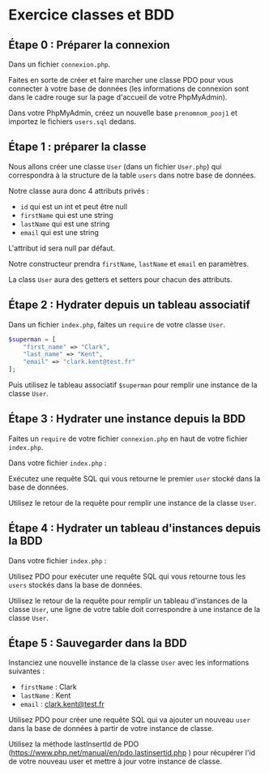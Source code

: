 # Exercice classes et BDD

## Étape 0 : Préparer la connexion

Dans un fichier `connexion.php`.

Faites en sorte de créer et faire marcher une classe PDO pour vous connecter à votre base de données (les informations de connexion sont dans le cadre rouge sur la page d'accueil de votre PhpMyAdmin).

Dans votre PhpMyAdmin, créez un nouvelle base `prenomnom_pooj1` et importez le fichiers `users.sql` dedans.

## Étape 1 : préparer la classe

Nous allons créer une classe `User` (dans un fichier `User.php`) qui correspondra à la structure de la table `users` dans notre base de données.

Notre classe aura donc 4 attributs privés :

- `id` qui est un int et peut être null
- `firstName` qui est une string
- `lastName` qui est une string
- `email` qui est une string

L'attribut id sera null par défaut.

Notre constructeur prendra `firstName`, `lastName` et `email` en paramètres.

La class `User` aura des getters et setters pour chacun des attributs.

## Étape 2 : Hydrater depuis un tableau associatif

Dans un fichier `index.php`, faites un `require` de votre classe `User`.

```php
$superman = [
	"first_name" => "Clark",
	"last_name" => "Kent",
	"email" => "clark.kent@test.fr"
];
```

Puis utilisez le tableau associatif `$superman` pour remplir une instance de la classe `User`.

## Étape 3 : Hydrater une instance depuis la BDD

Faites un `require` de votre fichier `connexion.php` en haut de votre fichier `index.php`.

Dans votre fichier `index.php` :

Exécutez une requête SQL qui vous retourne le premier `user` stocké dans la base de données.

Utilisez le retour de la requête pour remplir une instance de la classe `User`.

## Étape 4 : Hydrater un tableau d'instances depuis la BDD

Dans votre fichier `index.php` :

Utilisez PDO pour exécuter une requête SQL qui vous retourne tous les `users` stockés dans la base de données.

Utilisez le retour de la requête pour remplir un tableau d'instances de la classe `User`, une ligne de votre table doit correspondre à une instance de la classe `User`.

## Étape 5 : Sauvegarder dans la BDD

Instanciez une nouvelle instance de la classe `User` avec les informations suivantes :

- `firstName` : Clark
- `lastName` : Kent
- `email` : clark.kent@test.fr

Utilisez PDO pour créer une requête SQL qui va ajouter un nouveau `user` dans la base de données à partir de votre instance de classe.

Utilisez la méthode lastInsertId de PDO (https://www.php.net/manual/en/pdo.lastinsertid.php ) pour récupérer l'id de votre nouveau user et mettre à jour votre instance de classe.
